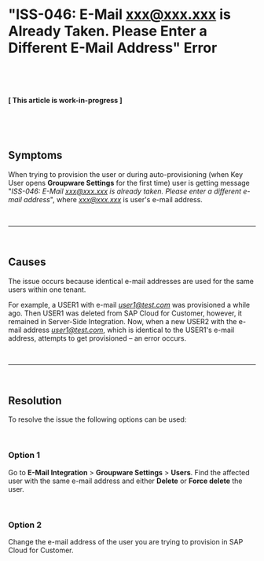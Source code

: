# "ISS-046: E-Mail xxx@xxx.xxx is Already Taken. Please Enter a Different E-Mail Address" Error

&nbsp;

&nbsp;

**[ This article is work-in-progress ]**

&nbsp;

&nbsp;

## Symptoms

When trying to provision the user or during auto-provisioning (when Key User opens **Groupware Settings** for the first time) user is getting message "*ISS-046: E-Mail xxx@xxx.xxx is already taken. Please enter a different e-mail address*", where *xxx@xxx.xxx* is user's e-mail address.

&nbsp;

* * *

&nbsp;


## Causes

The issue occurs because identical e-mail addresses are used for the same users within one tenant.

For example, a USER1 with e-mail *user1@test.com* was provisioned a while ago. Then USER1 was deleted from SAP Cloud for Customer, however, it remained in Server-Side Integration. Now, when a new USER2 with the e-mail address *user1@test.com*, which is identical to the USER1's e-mail address, attempts to get provisioned – an error occurs.

&nbsp;

* * *

&nbsp;


## Resolution

To resolve the issue the following options can be used:

&nbsp;

### Option 1

Go to **E-Mail Integration** > **Groupware Settings** > **Users**. Find the affected user with the same e-mail address and either **Delete** or **Force delete** the user. 

&nbsp;

### Option 2

Change the e-mail address of the user you are trying to provision in SAP Cloud for Customer.

&nbsp;

&nbsp;